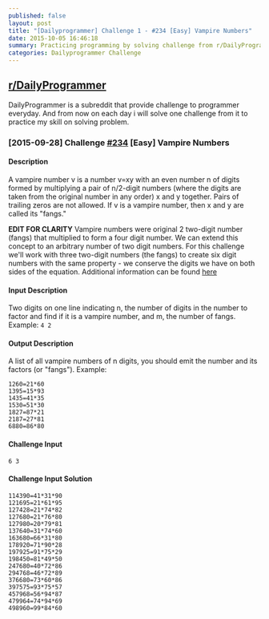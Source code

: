 ```yaml
---
published: false
layout: post
title: "[Dailyprogrammer] Challenge 1 - #234 [Easy] Vampire Numbers"
date: 2015-10-05 16:46:18
summary: Practicing programming by solving challenge from r/DailyProgrammer
categories: Dailyprogrammer Challenge
---
```

## [r/DailyProgrammer](https://www.reddit.com/r/DailyProgrammer)

DailyProgrammer is a subreddit that provide challenge to programmer everyday. And from now on each day i will solve one challenge from it to practice my skill on solving problem. 

### [2015-09-28] Challenge [#234](https://www.reddit.com/r/dailyprogrammer/comments/3moxid/20150928_challenge_234_easy_vampire_numbers/) [Easy] Vampire Numbers

#### Description

A vampire number v is a number v=xy with an even number n of digits formed by multiplying a pair of n/2-digit numbers (where the digits are taken from the original number in any order) x and y together. Pairs of trailing zeros are not allowed. If v is a vampire number, then x and y are called its "fangs."

**EDIT FOR CLARITY** Vampire numbers were original 2 two-digit number (fangs) that multiplied to form a four digit number. We can extend this concept to an arbitrary number of two digit numbers. For this challenge we'll work with three two-digit numbers (the fangs) to create six digit numbers with the same property - we conserve the digits we have on both sides of the equation.
Additional information can be found [here](http://www.primepuzzles.net/puzzles/puzz_199.htm)

#### Input Description

Two digits on one line indicating n, the number of digits in the number to factor and find if it is a vampire number, and m, the number of fangs. Example: `4 2`

#### Output Description

A list of all vampire numbers of n digits, you should emit the number and its factors (or "fangs"). Example:

```
1260=21*60
1395=15*93
1435=41*35
1530=51*30
1827=87*21
2187=27*81
6880=86*80
```

#### Challenge Input

`6 3`

#### Challenge Input Solution

```
114390=41*31*90
121695=21*61*95
127428=21*74*82
127680=21*76*80
127980=20*79*81
137640=31*74*60
163680=66*31*80
178920=71*90*28
197925=91*75*29
198450=81*49*50
247680=40*72*86
294768=46*72*89
376680=73*60*86
397575=93*75*57
457968=56*94*87
479964=74*94*69
498960=99*84*60
```